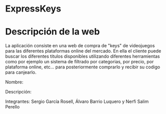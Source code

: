 # ExpressKeys

# Descripción de la web
La aplicación consiste en una web de compra de "keys" de videojuegos para las diferentes plataformas online del mercado. En ella el cliente puede buscar los diferentes titulos disponibles utilizando diferentes herramientas como por ejemplo un sistema de filtrado por categorias, por precio, por plataforma online, etc... para posteriormente comprarlo y recibir su codigo para canjearlo.


Nombre:

Descripción:

Integrantes: Sergio García Rosell, Álvaro Barrio Luquero y Nerfi Salim Perello
